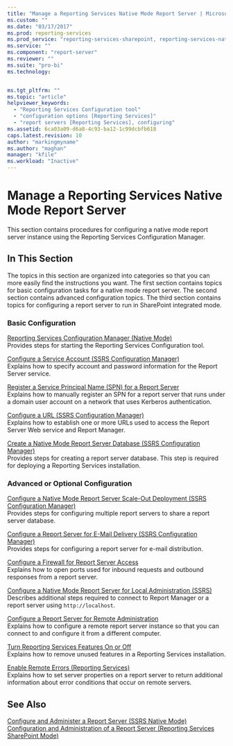 ```yaml
---
title: "Manage a Reporting Services Native Mode Report Server | Microsoft Docs"
ms.custom: ""
ms.date: "03/17/2017"
ms.prod: reporting-services
ms.prod_service: "reporting-services-sharepoint, reporting-services-native"
ms.service: ""
ms.component: "report-server"
ms.reviewer: ""
ms.suite: "pro-bi"
ms.technology: 


ms.tgt_pltfrm: ""
ms.topic: "article"
helpviewer_keywords: 
  - "Reporting Services Configuration tool"
  - "configuration options [Reporting Services]"
  - "report servers [Reporting Services], configuring"
ms.assetid: 6ca03a09-d6a8-4c93-ba12-1c99dcbfb618
caps.latest.revision: 10
author: "markingmyname"
ms.author: "maghan"
manager: "kfile"
ms.workload: "Inactive"
---
```

# Manage a Reporting Services Native Mode Report Server
  This section contains procedures for configuring a native mode report server instance using the Reporting Services Configuration Manager.  
  
## In This Section  
 The topics in this section are organized into categories so that you can more easily find the instructions you want. The first section contains topics for basic configuration tasks for a native mode report server. The second section contains advanced configuration topics. The third section contains topics for configuring a report server to run in SharePoint integrated mode.  
  
### Basic Configuration  
 [Reporting Services Configuration Manager &#40;Native Mode&#41;](../../reporting-services/install-windows/reporting-services-configuration-manager-native-mode.md)  
 Provides steps for starting the Reporting Services Configuration tool.  
  
 [Configure a Service Account &#40;SSRS Configuration Manager&#41;](http://msdn.microsoft.com/library/25000ad5-3f80-4210-8331-d4754dc217e0)  
 Explains how to specify account and password information for the Report Server service.  
  
 [Register a Service Principal Name &#40;SPN&#41; for a Report Server](../../reporting-services/report-server/register-a-service-principal-name-spn-for-a-report-server.md)  
 Explains how to manually register an SPN for a report server that runs under a domain user account on a network that uses Kerberos authentication.  
  
 [Configure a URL  &#40;SSRS Configuration Manager&#41;](../../reporting-services/install-windows/configure-a-url-ssrs-configuration-manager.md)  
 Explains how to establish one or more URLs used to access the Report Server Web service and Report Manager.  
  
 [Create a Native Mode Report Server Database  &#40;SSRS Configuration Manager&#41;](../../reporting-services/install-windows/ssrs-report-server-create-a-native-mode-report-server-database.md)  
 Provides steps for creating a report server database. This step is required for deploying a Reporting Services installation.  
  
### Advanced or Optional Configuration  
 [Configure a Native Mode Report Server Scale-Out Deployment &#40;SSRS Configuration Manager&#41;](../../reporting-services/install-windows/configure-a-native-mode-report-server-scale-out-deployment.md)  
 Provides steps for configuring multiple report servers to share a report server database.  
  
 [Configure a Report Server for E-Mail Delivery (SSRS Configuration Manager)](http://msdn.microsoft.com/en-us/b838f970-d11a-4239-b164-8d11f4581d83)  
 Provides steps for configuring a report server for e-mail distribution.  
  
 [Configure a Firewall for Report Server Access](../../reporting-services/report-server/configure-a-firewall-for-report-server-access.md)  
 Explains how to open ports used for inbound requests and outbound responses from a report server.  
  
 [Configure a Native Mode Report Server for Local Administration &#40;SSRS&#41;](../../reporting-services/report-server/configure-a-native-mode-report-server-for-local-administration-ssrs.md)  
 Describes additional steps required to connect to Report Manager or a report server using `http://localhost`.  
  
 [Configure a Report Server for Remote Administration](../../reporting-services/report-server/configure-a-report-server-for-remote-administration.md)  
 Explains how to configure a remote report server instance so that you can connect to and configure it from a different computer.  
  
 [Turn Reporting Services Features On or Off](../../reporting-services/report-server/turn-reporting-services-features-on-or-off.md)  
 Explains how to remove unused features in a Reporting Services installation.  
  
 [Enable Remote Errors &#40;Reporting Services&#41;](../../reporting-services/report-server/enable-remote-errors-reporting-services.md)  
 Explains how to set server properties on a report server to return additional information about error conditions that occur on remote servers.  
  
## See Also  
 [Configure and Administer a Report Server &#40;SSRS Native Mode&#41;](../../reporting-services/report-server/configure-and-administer-a-report-server-ssrs-native-mode.md)   
 [Configuration and Administration of a Report Server &#40;Reporting Services SharePoint Mode&#41;](../../reporting-services/report-server-sharepoint/configuration-and-administration-of-a-report-server.md)  
  
  
